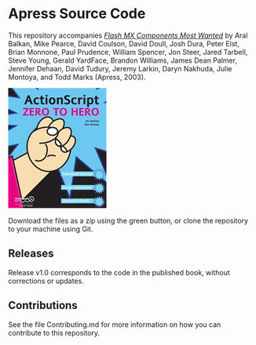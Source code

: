 # Apress Source Code

This repository accompanies [*Flash MX Components Most Wanted*](http://www.apress.com/9781590591789) by Aral Balkan, Mike Pearce, David Coulson, David Doull, Josh Dura, Peter Elst, Brian Monnone, Paul Prudence, William Spencer, Jon Steer, Jared Tarbell, Steve Young, Gerald YardFace, Brandon Williams, James Dean Palmer, Jennifer Dehaan, David Tudury, Jeremy Larkin, Daryn Nakhuda, Julie Montoya, and Todd Marks (Apress, 2003).

![Cover image](9781590591789.jpg)

Download the files as a zip using the green button, or clone the repository to your machine using Git.

## Releases

Release v1.0 corresponds to the code in the published book, without corrections or updates.

## Contributions

See the file Contributing.md for more information on how you can contribute to this repository.
